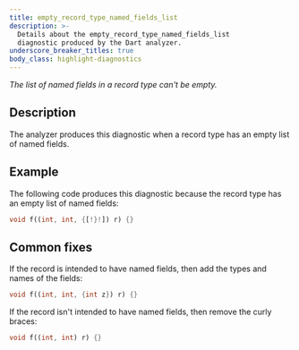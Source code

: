 ```yaml
---
title: empty_record_type_named_fields_list
description: >-
  Details about the empty_record_type_named_fields_list
  diagnostic produced by the Dart analyzer.
underscore_breaker_titles: true
body_class: highlight-diagnostics
---
```


_The list of named fields in a record type can't be empty._

## Description

The analyzer produces this diagnostic when a record type has an empty list
of named fields.

## Example

The following code produces this diagnostic because the record type has an
empty list of named fields:

```dart
void f((int, int, {[!}!]) r) {}
```

## Common fixes

If the record is intended to have named fields, then add the types and
names of the fields:

```dart
void f((int, int, {int z}) r) {}
```

If the record isn't intended to have named fields, then remove the curly
braces:

```dart
void f((int, int) r) {}
```
